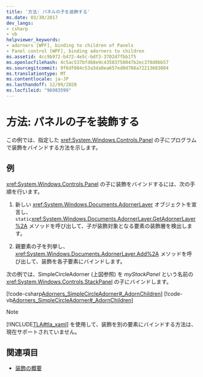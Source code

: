 ```yaml
---
title: '方法: パネルの子を装飾する'
ms.date: 03/30/2017
dev_langs:
- csharp
- vb
helpviewer_keywords:
- adorners [WPF], binding to children of Panels
- Panel control [WPF], binding adorners to children
ms.assetid: 4cc9b972-b472-4e5c-bdf3-3702d7fbb1f5
ms.openlocfilehash: 4c5ac537bfd68e9c43583758047b2ec378d0bb57
ms.sourcegitcommit: 9f6df084c53a3da0ea657ed0d708a72213683084
ms.translationtype: MT
ms.contentlocale: ja-JP
ms.lasthandoff: 12/09/2020
ms.locfileid: "96983599"
---
```

# <a name="how-to-adorn-the-children-of-a-panel"></a>方法: パネルの子を装飾する
この例では、指定した <xref:System.Windows.Controls.Panel> の子にプログラムで装飾をバインドする方法を示します。  
  
## <a name="example"></a>例  
 <xref:System.Windows.Controls.Panel> の子に装飾をバインドするには、次の手順を行います。  
  
1. 新しい <xref:System.Windows.Documents.AdornerLayer> オブジェクトを宣言し、`static`<xref:System.Windows.Documents.AdornerLayer.GetAdornerLayer%2A> メソッドを呼び出して、子が装飾対象となる要素の装飾層を検出します。  
  
2. 親要素の子を列挙し、<xref:System.Windows.Documents.AdornerLayer.Add%2A> メソッドを呼び出して、装飾を各子要素にバインドします。  
  
 次の例では、SimpleCircleAdorner (上図参照) を *myStackPanel* という名前の <xref:System.Windows.Controls.StackPanel> の子にバインドします。  
  
 [!code-csharp[Adorners_SimpleCircleAdorner#_AdornChildren](~/samples/snippets/csharp/VS_Snippets_Wpf/Adorners_SimpleCircleAdorner/CSharp/Window1.xaml.cs#_adornchildren)]
 [!code-vb[Adorners_SimpleCircleAdorner#_AdornChildren](~/samples/snippets/visualbasic/VS_Snippets_Wpf/Adorners_SimpleCircleAdorner/VisualBasic/Window1.xaml.vb#_adornchildren)]  
  
> [!NOTE]
> [!INCLUDE[TLA#tla_xaml](../../../includes/tlasharptla-xaml-md.md)] を使用して、装飾を別の要素にバインドする方法は、現在サポートされていません。  
  
## <a name="see-also"></a>関連項目

- [装飾の概要](adorners-overview.md)
